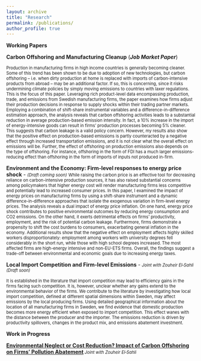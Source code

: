 ```yaml
---
layout: archive
title: "Research"
permalink: /publications/
author_profile: true
---
```

**Working Papers**

<a href="https://www.dropbox.com/scl/fi/wyetqqcnfh3xmrinl023d/Albert_JMP.pdf?rlkey=4eiowect3ub63g6tpxphjueib&dl=0" style="text-decoration: none" target="_blank">**Carbon Offshoring and Manufacturing Cleanup**</a> (***Job Market Paper***)

<sm style="font-size: 0.8em;">
Production in manufacturing firms in high income countries is generally becoming
cleaner. Some of this trend has been shown to be due to adoption of new technologies,
but carbon offshoring – i.e. when dirty production at home is replaced with imports
of carbon-intensive products from abroad – may be an additional factor. If so, this
is concerning, since it risks undermining climate policies by simply moving emissions
to countries with laxer regulations. This is the focus of this paper. Leveraging rich
product-level data encompassing production, trade, and emissions from Swedish manufacturing firms, the paper examines how firms adjust their production decisions in
response to supply shocks within their trading partner markets. Employing a combination of shift-share instrumental variables and a difference-in-difference estimation
approach, the analysis reveals that carbon offshoring activities leads to a substantial
reduction in average production-based emission intensity. In fact, a 10% increase in the
import of energy-intensive goods can result in firms’ production processes becoming
5% cleaner. This suggests that carbon leakage is a valid policy concern. However, my
results also show that the positive effect on production-based emissions is partly counteracted by a negative effect through increased transportation emissions, and it is not
clear what the overall effect on emissions will be. Further, the effect of offshoring on
production emissions also depends on the type of offshoring. For instance, offshoring
in the form of FDI has a much larger emissions-reducing effect than offshoring in the
form of imports of inputs not produced in-firm.

</sm>


 <a >**Environment and the Economy: Firm-level responses to energy price shock**</a> - <sm  style="font-size: 0.8em;"><i> (Draft coming soon)</i></sm>
<sm  style="font-size: 0.8em;">
While raising the carbon price is an effective tool for decreasing reliance on carbon-intensive production sources, it has also raised substantial concerns among policymakers that  higher energy cost will render manufacturing firms less competitive and potentially lead to increased consumer prices. In this paper, I examined the impact of energy prices on manufacturing firms  by using a shift-share instrument and a dynamic difference-in-difference approaches that isolate the exogenous variation in firm-level energy prices. The analysis reveals a dual impact of energy price inflation. On one hand, energy price shock contributes to positive environmental outcomes by reducing energy consumption and CO2 emissions. On the other hand, it exerts detrimental effects on firms' productivity, employment, and the risk of potential carbon leakage. Furthermore, firms demonstrate a propensity to shift the cost burdens to consumers, exacerbating general inflation in the economy. Additional results show that the negative effect on employment affects highly skilled workers disproportionately: employment among workers with university degrees fell considerably in the short run, while those with high school degrees increased. The most affected firms are high-energy intensive and non-EU-ETS firms.  Overall, the findings suggest a trade-off between environmental and economic goals due to increasing energy taxes. 

</sm>

 <a>**Local Import Competition and Firm-level Emissions**</a> - <sm  style="font-size: 0.8em;"><i> Joint with Zouheir El‑Sahli (Draft soon)</i></sm>

<sm  style="font-size: 0.8em;">
It is established in the literature that import competition may lead to efficiency gains in the firms facing such competition. It is, however, unclear whether any gains extend to the environmental behavior of the firms. We contribute to the literature by investigating how local import competition, defined at different spatial dimensions within Sweden, may affect emissions by the local producing firms. Using detailed geographical information about the location of all manufacturing firms in Sweden, we find evidence that domestic production becomes more energy efficient when exposed to import competition. This effect wanes with the distance between the producer and the importer. The emissions reduction is driven by productivity spillovers, changes in the product mix, and emissions abatement investment.

</sm>




**Work in Progress**

[**Environmental Neglect or Cost Reduction? Impact of Carbon Offshoring on Firms’ Pollution Abatement**]()<sm  style="font-size: 0.8em;"><i> Joint with Zouheir El‑Sahli</i></sm>





 
